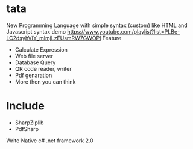 # tata
New Programming Language with simple syntax (custom) like HTML and Javascript syntax
demo 
https://www.youtube.com/playlist?list=PLBe-LC2dsyhVIY_mlmjLzFUsmRW7GWOPl
Feature
+ Calculate Expression
+ Web file server
+ Database Query
+ QR code reader, writer
+ Pdf genaration
+ More then you can think

# Include 
+ SharpZiplib
+ PdfSharp

Write Native c# .net framework 2.0

